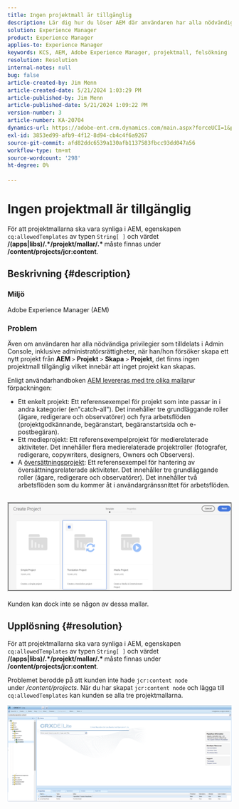 ```yaml
---
title: Ingen projektmall är tillgänglig
description: Lär dig hur du löser AEM där användaren har alla nödvändiga behörigheter som tilldelats i Admin Console när du försöker skapa ett nytt projekt.
solution: Experience Manager
product: Experience Manager
applies-to: Experience Manager
keywords: KCS, AEM, Adobe Experience Manager, projektmall, felsökning
resolution: Resolution
internal-notes: null
bug: false
article-created-by: Jim Menn
article-created-date: 5/21/2024 1:03:29 PM
article-published-by: Jim Menn
article-published-date: 5/21/2024 1:09:22 PM
version-number: 3
article-number: KA-20704
dynamics-url: https://adobe-ent.crm.dynamics.com/main.aspx?forceUCI=1&pagetype=entityrecord&etn=knowledgearticle&id=aab2c183-7217-ef11-9f8a-6045bd006268
exl-id: 3853ed99-afb9-4f12-8d94-cb4c4f6a9267
source-git-commit: afd82ddc6539a130afb1137583fbcc93dd047a56
workflow-type: tm+mt
source-wordcount: '298'
ht-degree: 0%

---
```


# Ingen projektmall är tillgänglig


För att projektmallarna ska vara synliga i AEM, egenskapen `cq:allowedTemplates` av typen `String[ ]` och värdet <b>/(apps|libs)/.\*/projekt/mallar/.\* </b> måste finnas under <b>/content/projects/jcr:content</b>.

## Beskrivning {#description}


### Miljö

Adobe Experience Manager (AEM)

### Problem

Även om användaren har alla nödvändiga privilegier som tilldelats i Admin Console, inklusive administratörsrättigheter, när han/hon försöker skapa ett nytt projekt från <b>AEM </b>`>`  <b>Projekt</b> `>`  <b>Skapa</b> `>`  <b>Projekt</b>, det finns ingen projektmall tillgänglig vilket innebär att inget projekt kan skapas.

Enligt användarhandboken [AEM levereras med tre olika mallar](https://experienceleague.adobe.com/docs/experience-manager-cloud-service/content/sites/authoring/projects/overview.html?lang=en#project-templates)ur förpackningen:

- Ett enkelt projekt: Ett referensexempel för projekt som inte passar in i andra kategorier (en&quot;catch-all&quot;). Det innehåller tre grundläggande roller (ägare, redigerare och observatörer) och fyra arbetsflöden (projektgodkännande, begäranstart, begäranstartsida och e-postbegäran).
- Ett medieprojekt: Ett referensexempelprojekt för medierelaterade aktiviteter. Det innehåller flera medierelaterade projektroller (fotografer, redigerare, copywriters, designers, Owners och Observers).
- A [översättningsprojekt](https://experienceleague.adobe.com/docs/experience-manager-cloud-service/content/sites/administering/reusing-content/translation/overview.html?lang=en): Ett referensexempel för hantering av översättningsrelaterade aktiviteter. Det innehåller tre grundläggande roller (ägare, redigerare och observatörer). Det innehåller två arbetsflöden som du kommer åt i användargränssnittet för arbetsflöden.

<br>![](assets/___afb2c183-7217-ef11-9f8a-6045bd006268___.png)<br><br>
Kunden kan dock inte se någon av dessa mallar.


## Upplösning {#resolution}


För att projektmallarna ska vara synliga i AEM, egenskapen `cq:allowedTemplates` av typen `String[ ]` och värdet <b>/(apps|libs)/.\*/projekt/mallar/.\* </b> måste finnas under <b>/content/projects/jcr:content</b>.

Problemet berodde på att kunden inte hade `jcr:content node` under */content/projects*. När du har skapat `jcr:content node` och lägga till `cq:allowedTemplates` kan kunden se alla tre projektmallarna.



![](assets/ef0af61b-2843-ed11-bba2-0022480866ad.png)
